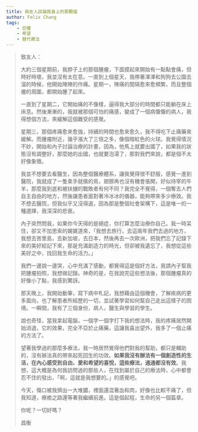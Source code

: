 ```yaml
---
title: 與友人談論我身上的那顆瘤
author: Felix Chang
tags:
    - 恐懼
    - 希望
    - 替代療法
---
```


> 致友人：
>
> 大約三個星期前，我脖子上的那個腫瘤，下面摸起來開始有一點點會痛，但時好時壞，我並沒有太在意。一直到上個星天，我帶著澤澤和狗狗去公園去溜的時候，他開始陣陣的作痛。星期一，陣痛的間隔愈來愈頻繁，而且整個瘤的周圍，都開始腫了起來。
>
> 一直到了星期二，它開始痛的不像樣，逼得我大部分的時間都只能躺在床上床息。然後漸漸的，我就被那個可怕的痛感，變成了一個病懨懨的病人，我得想個方法，來緩解這個難受的感覺。
>
> 星期三，那個疼痛愈來愈強，持續的時間也愈來愈久，我不得吃下止痛藥來緩解。而腫瘤附近，幾乎漲大了三倍之多，像個暗紅色的火球。我覺得情況不妙，開始和內子討論治療的計畫，因為，他馬上就要出國了，如果我的狀態沒有調整好，那麼她的出國，也就要泡湯了，那對我們來說，都是個不太好像象徵。
>
> 我並不想要去看醫生，因為整個醫療體系，讓我覺得很不舒服，感覺一進到醫院，我就成了一隻束手就擒的鳥，翅膀再也沒有機會張開，好似待宰的牛羊，那麼我到底和被扶擄的戰敗者有何不同？我完全不覺得，一個奪去人們自主自由的地方，然後讓患者面對著冷冰冰的儀器，能夠帶來多少療效。我不想去醫院，但我似乎又沒得選，因為那是整個社會架構下，這是唯一的一種選擇，我深深的悲衰。
>
> 內子突然問我，如果你今天得的是絕症，你打算怎麼治療你自己。我一時呆住，卻又不加思索的娓娓道來，「我想去旅行，去這兩年我們去過的地方，我想去峇里島，去新加坡，去日本，然後再去一次歐洲，把我們忘了記錄下來的美好給記下來，那是充滿創造力的時光，但卻被我遺忘了，我想從這些美好之中，找回我生命的活力。」
>
> 我們一邊說一邊哭，心中充滿了感動，都覺得這是個好方法，我請內子幫我把腫瘤拍照，我想做記錄。神奇的是，在我說完這些想法後，那個腫瘤真的好像小了點，我感到驚訝。
>
> 那天晚上，我開始動筆，寫下病中札記，我想藉由這個機會，了解疾病的更多面向，也了解患者所經歷的一切，並試著學習如何幫自己走出這樣子的困境。一瞬間，我有了三個身份，病人，醫生與學習的學生。
>
> 說也奇怪，當我拿起電腦，一個字一個字打下我的想法時，我的疼痛居然開始消退，它的效果，完全不亞於止痛藥，這讓我喜出望外，我多了一個止痛的方法了。
>
> 望著我學過的那麼多療法，我一時居然覺得他們對我的幫助，都只是輔助的，沒有辦法真的帶來起死回生的功效。**如果我沒有辦法有一個創造性的生活，在內心感受到自由、愛和希望的喜悅，這些療法，通通都沒有效**。我想，這大概是為何我訪問過的那些人，在找到屬於自己的療法時，心中都會忍不住的發出，「啊，這就是我想要的。」的感覺吧。
>
> 今天，傷口被我擠出一大堆膿，裡面還混著血和肉，好像也比較不痛了，但我知道，療癒之路還等著我繼續前進。這是個起程，生命的另一個篇章。
>
> 你呢？一切好嗎？
>
> 昌衡
